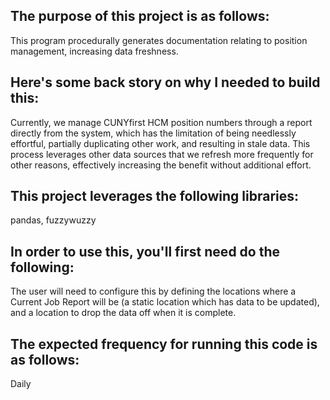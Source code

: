 ## The purpose of this project is as follows:
This program procedurally generates documentation relating to position management, increasing data freshness.
## Here's some back story on why I needed to build this:
Currently, we manage CUNYfirst HCM position numbers through a report directly from the system, which has the limitation of being needlessly effortful, partially duplicating other work, and resulting in stale data. This process leverages other data sources that we refresh more frequently for other reasons, effectively increasing the benefit without additional effort.
## This project leverages the following libraries:
pandas, fuzzywuzzy
## In order to use this, you'll first need do the following:
The user will need to configure this by defining the locations where a Current Job Report will be (a static location which has data to be updated), and a location to drop the data off when it is complete. 
## The expected frequency for running this code is as follows:
Daily